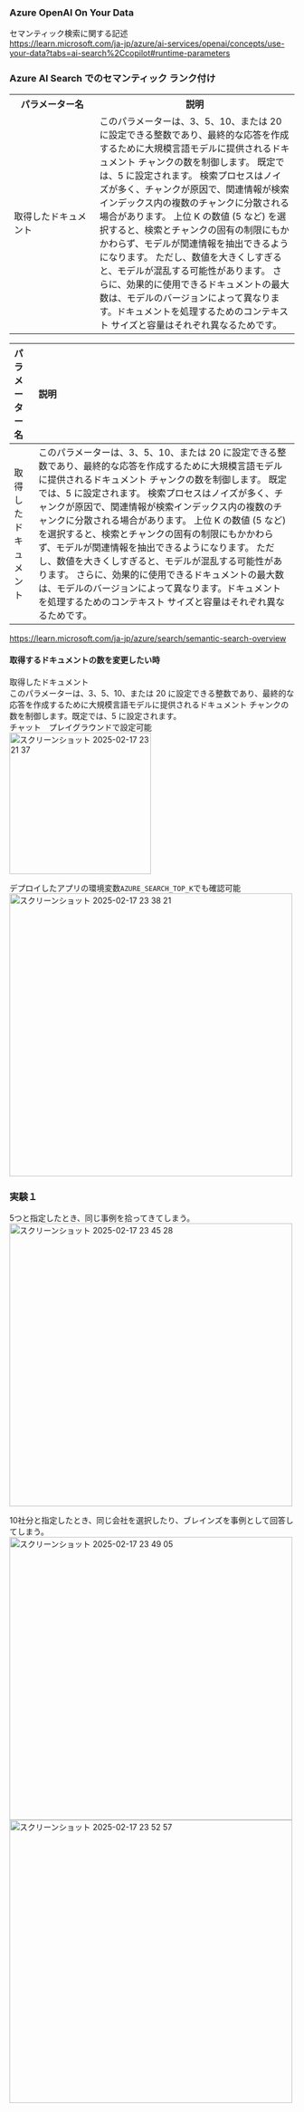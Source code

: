 ### Azure OpenAI On Your Data
セマンティック検索に関する記述<br>
https://learn.microsoft.com/ja-jp/azure/ai-services/openai/concepts/use-your-data?tabs=ai-search%2Ccopilot#runtime-parameters

### Azure AI Search でのセマンティック ランク付け
<table>
  <tr>
    <th style="width: 30%;">パラメーター名</th>
    <th style="width: 70%;">説明</th>
  </tr>
  <tr>
    <td>取得したドキュメント</td>
    <td>このパラメーターは、3、5、10、または 20 に設定できる整数であり、最終的な応答を作成するために大規模言語モデルに提供されるドキュメント チャンクの数を制御します。 既定では、5 に設定されます。 検索プロセスはノイズが多く、チャンクが原因で、関連情報が検索インデックス内の複数のチャンクに分散される場合があります。 上位 K の数値 (5 など) を選択すると、検索とチャンクの固有の制限にもかかわらず、モデルが関連情報を抽出できるようになります。 ただし、数値を大きくしすぎると、モデルが混乱する可能性があります。 さらに、効果的に使用できるドキュメントの最大数は、モデルのバージョンによって異なります。ドキュメントを処理するためのコンテキスト サイズと容量はそれぞれ異なるためです。</td>
  </tr>
</table>


|パラメーター名|説明|
|:-----------|:--|
|取得したドキュメント|このパラメーターは、3、5、10、または 20 に設定できる整数であり、最終的な応答を作成するために大規模言語モデルに提供されるドキュメント チャンクの数を制御します。 既定では、5 に設定されます。 検索プロセスはノイズが多く、チャンクが原因で、関連情報が検索インデックス内の複数のチャンクに分散される場合があります。 上位 K の数値 (5 など) を選択すると、検索とチャンクの固有の制限にもかかわらず、モデルが関連情報を抽出できるようになります。 ただし、数値を大きくしすぎると、モデルが混乱する可能性があります。 さらに、効果的に使用できるドキュメントの最大数は、モデルのバージョンによって異なります。ドキュメントを処理するためのコンテキスト サイズと容量はそれぞれ異なるためです。|

https://learn.microsoft.com/ja-jp/azure/search/semantic-search-overview<br>
#### 取得するドキュメントの数を変更したい時

取得したドキュメント<br>
このパラメーターは、3、5、10、または 20 に設定できる整数であり、最終的な応答を作成するために大規模言語モデルに提供されるドキュメント チャンクの数を制御します。既定では、5 に設定されます。<br>
チャット　プレイグラウンドで設定可能<br>
<img width="250" alt="スクリーンショット 2025-02-17 23 21 37" src="https://github.com/user-attachments/assets/dcb05f3f-c667-4a3c-8dc9-3754fc5fb9ee" />

デプロイしたアプリの環境変数`AZURE_SEARCH_TOP_K`でも確認可能<br>
<img width="500" alt="スクリーンショット 2025-02-17 23 38 21" src="https://github.com/user-attachments/assets/60880606-b48c-4e27-9ede-352bf7b60839" />


### 実験１
5つと指定したとき、同じ事例を拾ってきてしまう。<br>
<img width="500" alt="スクリーンショット 2025-02-17 23 45 28" src="https://github.com/user-attachments/assets/f6117107-d0f8-463d-9f49-c4184fa2bb5d" />

10社分と指定したとき、同じ会社を選択したり、ブレインズを事例として回答してしまう。<br>
<img width="500" alt="スクリーンショット 2025-02-17 23 49 05" src="https://github.com/user-attachments/assets/60266e02-df48-4a9c-b32c-922e77ddff8a" /><br>
<img width="500" alt="スクリーンショット 2025-02-17 23 52 57" src="https://github.com/user-attachments/assets/e2a76f8b-9147-49b0-a5a5-79b279fd4b8c" />


